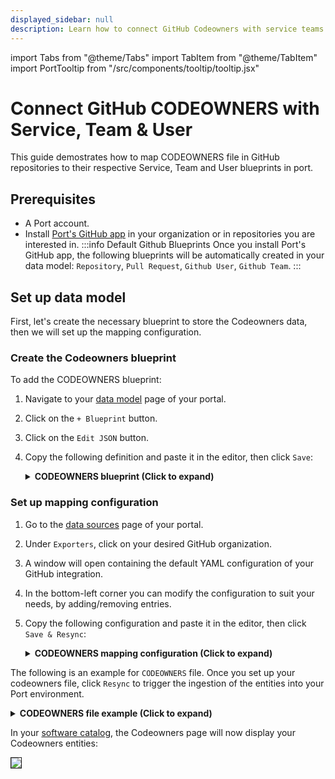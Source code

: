 ```yaml
---
displayed_sidebar: null
description: Learn how to connect GitHub Codeowners with service teams in Port, ensuring seamless collaboration and code ownership.
---
```


import Tabs from "@theme/Tabs"
import TabItem from "@theme/TabItem"
import PortTooltip from "/src/components/tooltip/tooltip.jsx"

# Connect GitHub CODEOWNERS with Service, Team & User

This guide demostrates how to map CODEOWNERS file in GitHub repositories to their respective Service, Team and User blueprints in port.

## Prerequisites
- A Port account.
- Install [Port's GitHub app](/build-your-software-catalog/sync-data-to-catalog/git/github/#setup) in your organization or in repositories you are interested in.
:::info Default Github Blueprints
Once you install Port's GitHub app, the following blueprints will be automatically created in your data model: `Repository`, `Pull Request`, `Github User`, `Github Team`.
:::

## Set up data model

First, let's create the necessary <PortTooltip id="blueprint">blueprint</PortTooltip> to store the Codeowners data, then we will set up the mapping configuration.

### Create the Codeowners blueprint

To add the CODEOWNERS blueprint:

1.  Navigate to your [data model](https://app.getport.io/settings/data-model) page of your portal.

2. Click on the `+ Blueprint` button.

3. Click on the `Edit JSON` button.

4. Copy the following definition and paste it in the editor, then click `Save`:

    <details>
    <summary><b>CODEOWNERS blueprint (Click to expand)</b></summary>

    ```json showLineNumbers
    {
      "identifier": "githubCodeowners",
      "description": "This blueprint represents a CODEOWNERS file in a service",
      "title": "Github Codeowners",
      "icon": "Github",
      "schema": {
        "properties": {
          "location": {
            "type": "string",
            "title": "File location",
            "description": "File path to CODEOWNERS file"
          },
          "scope": {
            "icon": "DefaultProperty",
            "type": "string",
            "title": "Scope",
            "description": "The scope which the user/team owns."
          }
        },
        "required": []
      },
      "mirrorProperties": {},
      "calculationProperties": {},
      "aggregationProperties": {},
      "relations": {
        "users": {
          "title": "Users",
          "target": "githubUser",
          "required": false,
          "many": true
        },
        "teams": {
          "title": "Teams",
          "target": "githubTeam",
          "required": false,
          "many": true
        },
        "repository": {
          "title": "Repository",
          "description": "The repository which the CODEOWNERS file resides in",
          "target": "githubRepository",
          "required": true,
          "many": false
        }
      }
    }
    ```

    </details>


### Set up mapping configuration

1. Go to the [data sources](https://app.getport.io/settings/data-sources) page of your portal.

2. Under `Exporters`, click on your desired GitHub organization.

3. A window will open containing the default YAML configuration of your GitHub integration.

4. In the bottom-left corner you can modify the configuration to suit your needs, by adding/removing entries.

5. Copy the following configuration and paste it in the editor, then click `Save & Resync`:

    <details>
    <summary><b>CODEOWNERS mapping configuration (Click to expand)</b></summary>

    ```yaml showLineNumbers
    resources:
      - kind: file
        selector:
          query: .repo.archived == false
          files:
            - path: '**/.github/CODEOWNERS'
        port:
          itemsToParse: >-
            (. as $root | .file.content | split("\n") | map(trim) |
            map(select((test("^[[:space:]]*#") | not) and (length > 0))) | map(
                (split(" ") | map(select(length > 0))) as $tokens
                | {
                    scope: ($tokens[0]), 
                    # Replacing ** and * characters since the identifier can't contain special characters
                    identifier: ($tokens[0] 
                              | gsub("\\*\\*"; "doublestar")
                              | gsub("\\*"; "star")),
                    # Extracting users and teams to their respective arrays
                    users: (
                        $tokens[1:]
                        | map(select(contains("/") | not)
                                | gsub("@" ; "")
                              )
                      ),
                    teams: (
                        $tokens[1:]
                        | map(select(test("^@[^ ]+/[^ ]+$"))
                              | split("/")
                              | .[-1]
                  ))
                }
                )
              )
          entity:
            mappings:
              identifier: .repo.full_name + "_" +.item.identifier + "_codeowners"
              title: .item.scope + " codeowners"
              blueprint: '"githubCodeowners"'
              properties:
                scope: .item.scope
                location: .file.path
              relations:
                repository: .repo.full_name
                teams: 
                  combinator: '''and'''
                  rules:
                    - property: '"$title"'
                      value: .item.teams
                      operator: '"in"'
                users: .item.users

    ```

    </details>


The following is an example for `CODEOWNERS` file.
Once you set up your codeowners file, click `Resync` to trigger the ingestion of the entities into your Port environment.

<details>
<summary><b>CODEOWNERS file example (Click to expand)</b></summary>

``` showLineNumbers
# Global owners for the entire repository
*        @org-name/global-team

# Documentation files
/docs/   @org-name/docs-team @docsTeamLead

# Frontend code ownership
/frontend/   @org-name/frontend-team @frontendTeamLead

# Backend code ownership
/backend/   @org-name/backend-team @backendTeamLead

# Configuration files
*.yml    @org-name/config-team

# Scripts and utilities
/scripts/ @org-name/ops-team @scriptsHandler
```

</details>

In your [software catalog](https://app.getport.io/organization/catalog), the Codeowners page will now display your Codeowners entities:

<img src='/img/build-your-software-catalog/custom-integration/api/ci-cd/github-workflow/guides/gitHubCodeownersAfterIngestionIntoPort.png' border='1px' />
<br />
